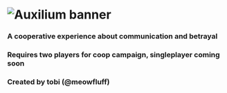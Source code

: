 # ![Auxilium banner](https://user-images.githubusercontent.com/96433729/155215292-89a4e503-5f93-4cf8-b219-366fed661965.png)
### A cooperative experience about communication and betrayal
### Requires two players for coop campaign, singleplayer coming soon
### Created by tobi (@meowfluff)

